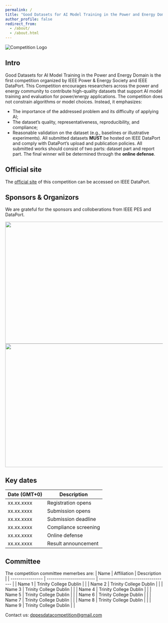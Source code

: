 ```yaml
---
permalink: /
title: "Good Datasets for AI Model Training in the Power and Energy Domain"
author_profile: false
redirect_from: 
  - /about/
  - /about.html
---
```


![Competition Logo](https://dppescomp.github.io/pesdpcompetition.github.io/images/PEScompLogo.png)

## Intro
Good Datasets for AI Model Training in the Power and Energy Domain is the first competition organized by IEEE Power & Energy Society and IEEE DataPort.
This Competition encourages researchers across the power and energy community to contribute high-quality datasets that support AI model training and evaluation for power/energy applications. The competition does not constrain algorithms or model choices. Instead, it emphasizes:
* The importance of the addressed problem and its difficulty of applying AI;
* The dataset’s quality, representativeness, reproducibility, and compliance;
* Reasonable validation on the dataset (e.g., baselines or illustrative experiments).
All submitted datasets **MUST** be hosted on IEEE DataPort and comply with DataPort’s upload and publication policies. All submitted works should consist of two parts: dataset part and report part. The final winner will be determined through the **online defense**.

## Official site
The [official site]() of this competition can be accessed on IEEE DataPort.

## Sponsors & Organizors
We are grateful for the sponsors and colloberations from IEEE PES and DataPort.

<img src="https://pesdpcompetition.github.io/images/IEEE-PES-Logo-Web-No-Background.jpg" width="557" height="390">  <img src="https://pesdpcompetition.github.io/images/dataport logo.png" width="2247" height="395"> 

## **Key dates**

| Date \(GMT+0\) | Description               |
| -------------- | ------------------------- |
| xx.xx.xxxx     | Registration opens        |
| xx.xx.xxxx     | Submission opens          |
| xx.xx.xxxx     | Submission deadline       |
| xx.xx.xxxx     | Compliance screening      |
| xx.xx.xxxx     | Online defense            |
| xx.xx.xxxx     | Result announcement       |


## Committee
The competition committee memerbes are:
| Name             | Affiliation              | Description                        |
| ---------------- | ------------------------ | ---------------------------------- |
| Name 1           | Trinity College Dublin   |                                    |
| Name 2           | Trinity College Dublin   |                                    |
| Name 3           | Trinity College Dublin   |                                    |
| Name 4           | Trinity College Dublin   |                                    |
| Name 5           | Trinity College Dublin   |                                    |
| Name 6           | Trinity College Dublin   |                                    |
| Name 7           | Trinity College Dublin   |                                    |
| Name 8           | Trinity College Dublin   |                                    |
| Name 9           | Trinity College Dublin   |                                    |


Contact us: dppesdatacompetition@gmail.com
